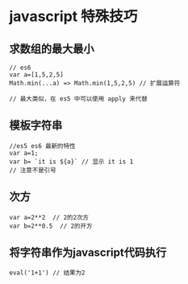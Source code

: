# javascript 特殊技巧

## 求数组的最大最小
```
// es6 
var a=[1,5,2,5]
Math.min(...a) => Math.min(1,5,2,5) // 扩展运算符

// 最大类似，在 es5 中可以使用 apply 来代替
```

## 模板字符串

```
//es5 es6 最新的特性
var a=1;
var b= `it is ${a}` // 显示 it is 1
// 注意不是引号
```

## 次方
```
var a=2**2  // 2的2次方
var b=2**0.5  // 2的开方 
```
## 将字符串作为javascript代码执行
```
eval('1+1') // 结果为2
```

